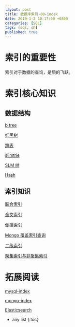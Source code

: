 ```yaml
---
layout: post
title: 数据库索引-00-index
date: 2019-1-2 10:17:00 +0800
categories: [SQL]
tags: [sql, sh]
published: true
---
```


# 索引的重要性

索引对于数据的查询，是质的飞跃。

# 索引核心知识

## 数据结构

[b tree](https://houbb.github.io/2018/09/12/b-tree)

[红黑树](https://houbb.github.io/2018/09/12/data-struct-red-black-tree)

[跳表](https://houbb.github.io/2019/02/13/datastruct-skiplist)

[slimtrie](https://houbb.github.io/2018/09/06/index-slimtrie)

[SLM 树](https://houbb.github.io/2018/09/06/index-lsm)

[Hash](https://houbb.github.io/2018/05/30/hash)

## 索引知识

[联合索引](https://houbb.github.io/2019/01/02/combine-index)

[全文索引](https://houbb.github.io/2017/02/24/search-engine-02-fenci-fulltext-02)

[倒排索引]()

[Mongo 覆盖索引查询](https://houbb.github.io/2018/12/10/mongo-29-conver-query)

[二级索引]()

[聚集索引与非聚集索引]()

# 拓展阅读

[mysql-index](https://houbb.github.io/2018/07/30/mysql-index)

[mongo-index](https://houbb.github.io/2018/12/10/mongo-07-index-base)

[Elasticsearch](https://houbb.github.io/2016/10/16/elasticsearch-01-overview-01)

* any list
{:toc}